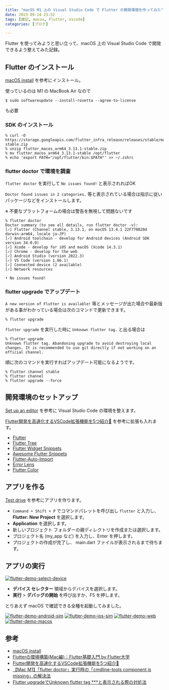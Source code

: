 ```yaml
---
title: "macOS M1 上の Visual Studio Code で Flutter の開発環境を作ってみた"
date: 2023-09-24 23:52
tags: [雑記, macos, Flutter, vscode]
categories: [ブログ]

---
```


Flutter を使ってみようと思い立って、macOS 上の Visual Studio Code で開発できるよう整えてみた記録。

## Flutter のインストール

[macOS install](https://docs.flutter.dev/get-started/install/macos) を参考にインストール。

使っているのは M1 の MacBook Air なので

```console
$ sudo softwareupdate --install-rosetta --agree-to-license
```

も必要

### SDK のインストール

```console
% curl -O https://storage.googleapis.com/flutter_infra_release/releases/stable/macos/flutter_macos_arm64_3.13.1-stable.zip
% unzip flutter_macos_arm64_3.13.1-stable.zip
% mv flutter_macos_arm64_3.13.1-stable /opt/flutter
% echo 'export PATH="/opt/flutter/bin:$PATH"' >> ~/.zshrc
```

### flutter doctor で環境を調査

`flutter doctor` を実行して `No issues found!` と表示されればOK

`Doctor found issues in 2 categories.` 等と表示されている場合は指示に従いパッケージなどをインストールします。

※ 不要なプラットフォームの場合は警告を無視して問題ないです

```console
% flutter doctor
Doctor summary (to see all details, run flutter doctor -v):
[✓] Flutter (Channel stable, 3.13.1, on macOS 13.4.1 22F770820d darwin-arm64, locale ja-JP)
[✓] Android toolchain - develop for Android devices (Android SDK version 34.0.0)
[✓] Xcode - develop for iOS and macOS (Xcode 14.3.1)
[✓] Chrome - develop for the web
[✓] Android Studio (version 2022.3)
[✓] VS Code (version 1.66.1)
[✓] Connected device (2 available)
[✓] Network resources

• No issues found!
```

### flutter upgrade でアップデート

`A new version of Flutter is available!` 等とメッセージが出た場合や最新版がある事がわかっている場合は次のコマンドで更新できます。

```console
% flutter upgrade
```

`flutter upgrade` を実行した時に `Unknown flutter tag.` と出る場合は

```console
% flutter upgrade
Unknown flutter tag. Abandoning upgrade to avoid destroying local changes. It is recommended to use git directly if not working on an official channel.
```

順に次のコマンドを実行すればアップデート可能になるようです。

```console
% flutter channel stable
% flutter channel
% flutter upgrade --force
```

## 開発環境のセットアップ

[Set up an editor](https://docs.flutter.dev/get-started/editor) を参考に Visual Studio Code の環境を整えます。

[Flutter開発を高速化するVSCode拡張機能を5つ紹介🎉](https://zenn.dev/hagakun_dev/articles/2f2eb65b892bea) を参考に拡張も入れます。

* [Flutter](https://marketplace.visualstudio.com/items?itemName=Dart-Code.flutter)
* [Flutter Tree](https://marketplace.visualstudio.com/items?itemName=marcelovelasquez.flutter-tree)
* [Flutter Widget Snippets](https://marketplace.visualstudio.com/items?itemName=alexisvt.flutter-snippets)
* [Awesome Flutter Snippets](https://marketplace.visualstudio.com/items?itemName=Nash.awesome-flutter-snippets)
* [Flutter-Auto-Import](https://marketplace.visualstudio.com/items?itemName=davidwoo.flutter-auto-import)
* [Error Lens](https://marketplace.visualstudio.com/items?itemName=usernamehw.errorlens)
* [Flutter Color](https://marketplace.visualstudio.com/items?itemName=circlecodesolution.ccs-flutter-color)

## アプリを作る

[Test drive](https://docs.flutter.dev/get-started/test-drive) を参考にアプリを作ります。

* `Command + Shift + P` でコマンドパレットを呼び出し `flutter` と入力し、**Flutter: New Project** を選択します。
* **Application** を選択します。
* 新しいプロジェクト フォルダーの親ディレクトリを作成または選択します。
* プロジェクト名 (my_app など) を入力し、Enter を押します。
* プロジェクトの作成が完了し、 main.dart ファイルが表示されるまで待ちます。

## アプリの実行

[<img src="{{ thumbnail('/images/20230828-flutter-demo-select-device.png', 640, 640) }}" alt="flutter-demo-select-device">](/images/20230828-flutter-demo-select-device.png)

* **デバイス セレクター** 領域からデバイスを選択します。
* **実行** > **デバッグの開始** を呼び出すか、F5 を押します。

とりあえず macOS で確認できる全種を起動してみました。

[<img src="{{ thumbnail('/images/20230828-flutter-demo-android-sim.png', 640, 640) }}" alt="flutter-demo-android-sim">](/images/20230828-flutter-demo-android-sim.png) [<img src="{{ thumbnail('/images/20230828-flutter-demo-ios-sim.png', 640, 640) }}" alt="flutter-demo-ios-sim">](/images/20230828-flutter-demo-ios-sim.png) [<img src="{{ thumbnail('/images/20230828-flutter-demo-web.png', 640, 640) }}" alt="flutter-demo-web">](/images/20230828-flutter-demo-web.png) [<img src="{{ thumbnail('/images/20230828-flutter-demo-macos.png', 640, 640) }}" alt="flutter-demo-macos">](/images/20230828-flutter-demo-macos.png)

## 参考

* [macOS install](https://docs.flutter.dev/get-started/install/macos)
* [Flutterの環境構築(Mac編)｜Flutter基礎入門 by Flutter大学](https://zenn.dev/kboy/books/ca6a9c93fd23f3/viewer/5232dc)
* [Flutter開発を高速化するVSCode拡張機能を5つ紹介🎉](https://zenn.dev/hagakun_dev/articles/2f2eb65b892bea)
* [【Mac M1】「flutter doctor」実行時の「cmdline-tools component is missing」の解決法](https://zenn.dev/imasaka0909/articles/00ebfaf74f9cea)
* [Flutter upgradeでUnknown flutter tag ***と表示される際の対処法](https://zenn.dev/flutternyumon/articles/a196bb3f0761e8)


